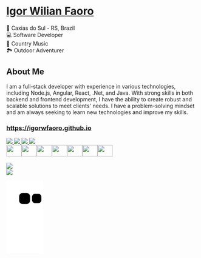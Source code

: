 # [Igor Wilian Faoro](https://igorwfaoro.github.io)

📍 Caxias do Sul - RS, Brazil<br>
💻 Software Developer<br>
🤠 Country Music<br>
🏞️ Outdoor Adventurer<br>

## About Me
I am a full-stack developer with experience in various technologies, including Node.js, Angular, React, .Net, and Java. With strong skills in both backend and frontend development, I have the ability to create robust and scalable solutions to meet clients' needs. I have a problem-solving mindset and am always seeking to learn new technologies and improve my skills.

### https://igorwfaoro.github.io

<a href="https://www.linkedin.com/in/igorwfaoro" target="_blank">
  <img src="https://img.shields.io/badge/igorwfaoro-blue?logo=linkedin&style=flat">
</a>
<a href="https://www.instagram.com/igorwfaoro" target="_blank">
  <img src="https://img.shields.io/badge/igorwfaoro-blue?color=CB2770&logo=instagram&logoColor=fff&style=flat">
</a>
<a href="https://www.instagram.com/igorwfaoro" target="_blank">
  <img src="https://img.shields.io/badge/igorwfaoro-blue?color=1CCC5B&logo=spotify&logoColor=fff&style=flat">
</a>
<a href="mailto:igor.faoro17@gmail.com" target="_blank">
  <img src="https://img.shields.io/badge/igorwfaoro-blue?color=E02E23&logo=gmail&logoColor=fff&style=flat">
</a>

<div style="display: flex"><br>
  <img height="30" width="40" src="https://cdn.jsdelivr.net/gh/devicons/devicon/icons/typescript/typescript-original.svg">
  <img height="30" width="40" src="https://cdn.jsdelivr.net/gh/devicons/devicon/icons/javascript/javascript-original.svg">
  <img height="30" width="40" src="https://cdn.jsdelivr.net/gh/devicons/devicon/icons/react/react-original.svg">
  <img height="30" width="40" src="https://cdn.jsdelivr.net/gh/devicons/devicon/icons/angularjs/angularjs-original.svg">
  <img height="30" width="40" src="https://cdn.jsdelivr.net/gh/devicons/devicon/icons/nodejs/nodejs-original.svg">
  <img height="30" width="40" src="https://cdn.jsdelivr.net/gh/devicons/devicon/icons/csharp/csharp-original.svg">
  <img height="30" width="40" src="https://cdn.jsdelivr.net/gh/devicons/devicon/icons/java/java-original.svg">
</div>

<br>
  
<div>
  <div style="display: flex">
    <img src="https://github-profile-summary-cards.vercel.app/api/cards/profile-details?username=igorwfaoro&theme=dracula&card_width=30"/>
  </div>

  <div style="display: flex">
    <img src="https://github-readme-stats.vercel.app/api/top-langs/?username=igorwfaoro&layout=compact&hide_border=true&theme=dracula"/>
  </div>
</div>

![Snake animation](https://github.com/igorwfaoro/igorwfaoro/blob/output/github-contribution-grid-snake.svg)
